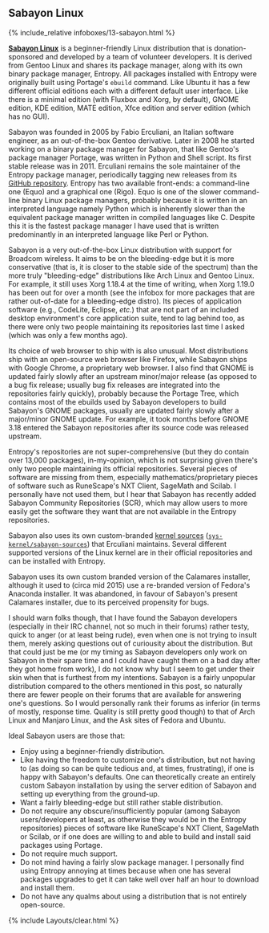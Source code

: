 ## Sabayon Linux
{% include_relative infoboxes/13-sabayon.html %}

[**Sabayon Linux**](https://www.sabayon.org/) is a beginner-friendly Linux distribution that is donation-sponsored and developed by a team of volunteer developers. It is derived from Gentoo Linux and shares its package manager, along with its own binary package manager, Entropy. All packages installed with Entropy were originally built using Portage's `ebuild` command. Like Ubuntu it has a few different official editions each with a different default user interface. Like there is a minimal edition (with Fluxbox and Xorg, by default), GNOME edition, KDE edition, MATE edition, Xfce edition and server edition (which has no GUI).

Sabayon was founded in 2005 by Fabio Erculiani, an Italian software engineer, as an out-of-the-box Gentoo derivative. Later in 2008 he started working on a binary package manager for Sabayon, that like Gentoo's package manager Portage, was written in Python and Shell script. Its first stable release was in 2011. Erculiani remains the sole maintainer of the Entropy package manager, periodically tagging new releases from its [GitHub repository](https://github.com/Sabayon/entropy). Entropy has two available front-ends: a command-line one (Equo) and a graphical one (Rigo). Equo is one of the slower command-line binary Linux package managers, probably because it is written in an interpreted language namely Python which is inherently slower than the equivalent package manager written in compiled languages like C. Despite this it is the fastest package manager I have used that is written predominantly in an interpreted language like Perl or Python. 

Sabayon is a very out-of-the-box Linux distribution with support for Broadcom wireless. It aims to be on the bleeding-edge but it is more conservative (that is, it is closer to the stable side of the spectrum) than the more truly "bleeding-edge" distributions like Arch Linux and Gentoo Linux. For example, it still uses Xorg 1.18.4 at the time of writing, when Xorg 1.19.0 has been out for over a month (see the infobox for more packages that are rather out-of-date for a bleeding-edge distro). Its pieces of application software (e.g., CodeLite, Eclipse, *etc.*) that are not part of an included desktop environment's core application suite, tend to lag behind too, as there were only two people maintaining its repositories last time I asked (which was only a few months ago). 

Its choice of web browser to ship with is also unusual. Most distributions ship with an open-source web browser like Firefox, while Sabayon ships with Google Chrome, a proprietary web browser. I also find that GNOME is updated fairly slowly after an upstream minor/major release (as opposed to a bug fix release; usually bug fix releases are integrated into the repositories fairly quickly), probably because the Portage Tree, which contains most of the ebuilds used by Sabayon developers to build Sabayon's GNOME packages, usually are updated fairly slowly after a major/minor GNOME update. For example, it took months before GNOME 3.18 entered the Sabayon repositories after its source code was released upstream.

Entropy's repositories are not super-comprehensive (but they do contain over 13,000 packages), in-my-opinion, which is not surprising given there's only two people maintaining its official repositories. Several pieces of software are missing from them, especially mathematics/proprietary pieces of software such as RuneScape's NXT Client, SageMath and Scilab. I personally have not used them, but I hear that Sabayon has recently added Sabayon Community Repositories (SCR), which may allow users to more easily get the software they want that are not available in the Entropy repositories. 

Sabayon also uses its own custom-branded [kernel sources](https://github.com/Sabayon/kernel) ([`sys-kernel/sabayon-sources`](https://github.com/Sabayon/sabayon-distro/tree/master/sys-kernel/sabayon-sources)) that Erculiani maintains. Several different supported versions of the Linux kernel are in their official repositories and can be installed with Entropy.

Sabayon uses its own custom branded version of the Calamares installer, although it used to (circa mid 2015) use a re-branded version of Fedora's Anaconda installer. It was abandoned, in favour of Sabayon's present Calamares installer, due to its perceived propensity for bugs. 

I should warn folks though, that I have found the Sabayon developers (especially in their IRC channel, not so much in their forums) rather testy, quick to anger (or at least being rude), even when one is not trying to insult them, merely asking questions out of curiousity about the distribution. But that could just be me (or my timing as Sabayon developers only work on Sabayon in their spare time and I could have caught them on a bad day after they got home from work), I do not know why but I seem to get under their skin when that is furthest from my intentions. Sabayon is a fairly unpopular distribution compared to the others mentioned in this post, so naturally there are fewer people on their forums that are available for answering one's questions. So I would personally rank their forums as inferior (in terms of mostly, response time. Quality is still pretty good though) to that of Arch Linux and Manjaro Linux, and the Ask sites of Fedora and Ubuntu. 

Ideal Sabayon users are those that:

* Enjoy using a beginner-friendly distribution.
* Like having the freedom to customize one's distribution, but not having to (as doing so can be quite tedious and, at times, frustrating), if one is happy with Sabayon's defaults. One can theoretically create an entirely custom Sabayon installation by using the server edition of Sabayon and setting up everything from the ground-up. 
* Want a fairly bleeding-edge but still rather stable distribution.
* Do not require any obscure/insufficiently popular (among Sabayon users/developers at least, as otherwise they would be in the Entropy repositories) pieces of software like RuneScape's NXT Client, SageMath or Scilab, or if one does are willing to and able to build and install said packages using Portage. 
* Do not require much support. 
* Do not mind having a fairly slow package manager. I personally find using Entropy annoying at times because when one has several packages upgrades to get it can take well over half an hour to download and install them. 
* Do not have any qualms about using a distribution that is not entirely open-source. 

{% include Layouts/clear.html %}
